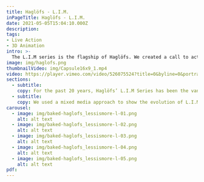 ```yaml
---
title: Haglöfs - L.I.M.
inPageTitle: Haglöfs - L.I.M.
date: 2021-05-05T15:04:10.000Z
description:
tags:
- Live Action
- 3D Animation
intro: >-
  The L.I.M series is the flagship of Haglöfs. We created a call to action for all "The Outsiders by Nature" who want to explore further than before. This is their cry for Less.
image: img/haglofs.png
thumbnailVideo: img/Capsule16x9_1.mp4
video: https://player.vimeo.com/video/526075524?title=0&byline=0&portrait=0
sections:
  - subtitle:
    copy: For the past 20 years, Haglöfs’ L.I.M Series has been the vanguard of innovative light weight trekking gear. As low weight as possible, without ever compromising with performance or durability. Even though the basic concept seems simple enough, the journey is endless. There is always a smarter design, a better fabric or an improved function to be tried out.
  - subtitle:
    copy: We used a mixed media approach to show the evolution of L.I.M and the Outsiders who made it possible. Using found footage, handmade materials and user-generated content, we created a textured narrative to inspire people to join the community. L.I.M goes beyond a product. It is a state of mind. L.I.M is about a community. A community that keeps innovating to reach new heights.
carousel:
  - image: img/baked-haglofs_lessismore-l-01.png
    alt: alt text
  - image: img/baked-haglofs_lessismore-l-02.png
    alt: alt text
  - image: img/baked-haglofs_lessismore-l-03.png
    alt: alt text
  - image: img/baked-haglofs_lessismore-l-04.png
    alt: alt text
  - image: img/baked-haglofs_lessismore-l-05.png
    alt: alt text
pdf:
---
```

